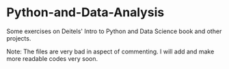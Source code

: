# Python-and-Data-Analysis

Some exercises on Deitels' Intro to Python and Data Science book and other projects.

Note: The files are very bad in aspect of commenting. I will add and make more readable codes very soon.